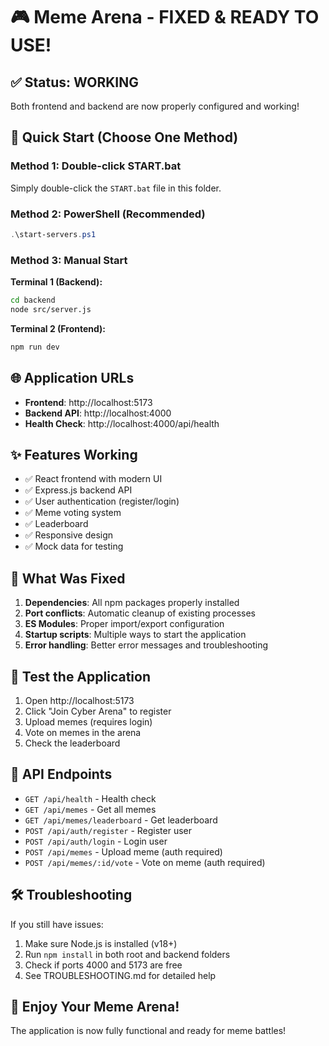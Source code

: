 # 🎮 Meme Arena - FIXED & READY TO USE!

## ✅ Status: WORKING
Both frontend and backend are now properly configured and working!

## 🚀 Quick Start (Choose One Method)

### Method 1: Double-click START.bat
Simply double-click the `START.bat` file in this folder.

### Method 2: PowerShell (Recommended)
```powershell
.\start-servers.ps1
```

### Method 3: Manual Start
**Terminal 1 (Backend):**
```bash
cd backend
node src/server.js
```

**Terminal 2 (Frontend):**
```bash
npm run dev
```

## 🌐 Application URLs
- **Frontend**: http://localhost:5173
- **Backend API**: http://localhost:4000
- **Health Check**: http://localhost:4000/api/health

## ✨ Features Working
- ✅ React frontend with modern UI
- ✅ Express.js backend API
- ✅ User authentication (register/login)
- ✅ Meme voting system
- ✅ Leaderboard
- ✅ Responsive design
- ✅ Mock data for testing

## 🎯 What Was Fixed
1. **Dependencies**: All npm packages properly installed
2. **Port conflicts**: Automatic cleanup of existing processes
3. **ES Modules**: Proper import/export configuration
4. **Startup scripts**: Multiple ways to start the application
5. **Error handling**: Better error messages and troubleshooting

## 🧪 Test the Application
1. Open http://localhost:5173
2. Click "Join Cyber Arena" to register
3. Upload memes (requires login)
4. Vote on memes in the arena
5. Check the leaderboard

## 🔧 API Endpoints
- `GET /api/health` - Health check
- `GET /api/memes` - Get all memes
- `GET /api/memes/leaderboard` - Get leaderboard
- `POST /api/auth/register` - Register user
- `POST /api/auth/login` - Login user
- `POST /api/memes` - Upload meme (auth required)
- `POST /api/memes/:id/vote` - Vote on meme (auth required)

## 🛠️ Troubleshooting
If you still have issues:
1. Make sure Node.js is installed (v18+)
2. Run `npm install` in both root and backend folders
3. Check if ports 4000 and 5173 are free
4. See TROUBLESHOOTING.md for detailed help

## 🎉 Enjoy Your Meme Arena!
The application is now fully functional and ready for meme battles!